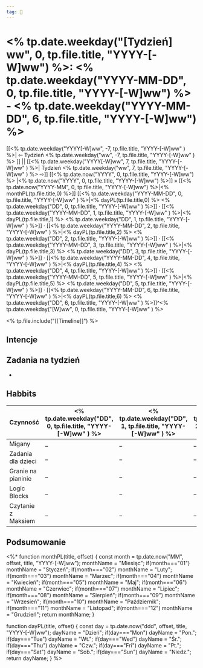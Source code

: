 ```yaml
---
tag: 🔧
---
```

# <% tp.date.weekday("[Tydzień] ww", 0, tp.file.title, "YYYY-[-W]ww") %>: <% tp.date.weekday("YYYY-MM-DD", 0, tp.file.title, "YYYY-[-W]ww") %> - <% tp.date.weekday("YYYY-MM-DD", 6, tp.file.title, "YYYY-[-W]ww") %>
[[<% tp.date.weekday("YYYY[-W]ww", -7, tp.file.title, "YYYY-[-W]ww" ) %>| ⇦ Tydzień <% tp.date.weekday("ww", -7, tp.file.title, "YYYY-[-W]ww" ) %> ]] || [[<% tp.date.weekday("YYYY[-W]ww", 7, tp.file.title, "YYYY-[-W]ww" ) %>| Tydzień <% tp.date.weekday("ww", 7, tp.file.title, "YYYY-[-W]ww" ) %> ⇨]] 
[[<% tp.date.now("YYYY", 0, tp.file.title, "YYYY-[-W]ww") %> |<% tp.date.now("YYYY", 0, tp.file.title, "YYYY-[-W]ww") %>]] » [[<% tp.date.now("YYYY-MM", 0, tp.file.title, "YYYY-[-W]ww") %>|<% monthPL(tp.file.title,0) %>]]
[[<% tp.date.weekday("YYYY-MM-DD", 0, tp.file.title, "YYYY-[-W]ww" ) %>|<% dayPL(tp.file.title,0) %> <% tp.date.weekday("DD", 0, tp.file.title, "YYYY-[-W]ww" ) %>]] · [[<% tp.date.weekday("YYYY-MM-DD", 1, tp.file.title, "YYYY-[-W]ww" ) %>|<% dayPL(tp.file.title,1) %> <% tp.date.weekday("DD", 1, tp.file.title, "YYYY-[-W]ww" ) %>]] · [[<% tp.date.weekday("YYYY-MM-DD", 2, tp.file.title, "YYYY-[-W]ww" ) %>|<% dayPL(tp.file.title,2) %> <% tp.date.weekday("DD", 2, tp.file.title, "YYYY-[-W]ww" ) %>]] · [[<% tp.date.weekday("YYYY-MM-DD", 3, tp.file.title, "YYYY-[-W]ww" ) %>|<% dayPL(tp.file.title,3) %> <% tp.date.weekday("DD", 3, tp.file.title, "YYYY-[-W]ww" ) %>]] · [[<% tp.date.weekday("YYYY-MM-DD", 4, tp.file.title, "YYYY-[-W]ww" ) %>|<% dayPL(tp.file.title,4) %> <% tp.date.weekday("DD", 4, tp.file.title, "YYYY-[-W]ww" ) %>]] · [[<% tp.date.weekday("YYYY-MM-DD", 5, tp.file.title, "YYYY-[-W]ww" ) %>|<% dayPL(tp.file.title,5) %> <% tp.date.weekday("DD", 5, tp.file.title, "YYYY-[-W]ww" ) %>]] · [[<% tp.date.weekday("YYYY-MM-DD", 6, tp.file.title, "YYYY-[-W]ww" ) %>|<% dayPL(tp.file.title,6) %> <% tp.date.weekday("DD", 6, tp.file.title, "YYYY-[-W]ww" ) %>]]^<% tp.date.weekday("[W]ww", 0, tp.file.title, "YYYY-[-W]ww" ) %>
<div class="timeline timeline--week"><% tp.file.include("[[Timeline]]") %></div>

## Intencje

## Zadania na tydzień

- 

## Habbits

Czynność             | <% tp.date.weekday("DD", 0, tp.file.title, "YYYY-[-W]ww" ) %>| <% tp.date.weekday("DD", 1, tp.file.title, "YYYY-[-W]ww" ) %>| <% tp.date.weekday("DD", 2, tp.file.title, "YYYY-[-W]ww" ) %>| <% tp.date.weekday("DD", 3, tp.file.title, "YYYY-[-W]ww" ) %>| <% tp.date.weekday("DD", 4, tp.file.title, "YYYY-[-W]ww" ) %>| <% tp.date.weekday("DD", 5, tp.file.title, "YYYY-[-W]ww" ) %>| <% tp.date.weekday("DD", 6, tp.file.title, "YYYY-[-W]ww" ) %>| <% tp.date.weekday("DD", 7, tp.file.title, "YYYY-[-W]ww" ) %>
---------------------|---|---|---|---|---|---|---|---
Migany               | _ | _ | _ | _ | _ | _ | _ | _ 
Zadania dla dzieci   | _ | _ | _ | _ | _ | _ | _ | _ 
Granie na pianinie   | _ | _ | _ | _ | _ | _ | _ | _ 
Logic Blocks         | _ | _ | _ | _ | _ | _ | _ | _ 
Czytanie z Maksiem   | _ | _ | _ | _ | _ | _ | _ | _ 

## Podsumowanie

<%*
function monthPL(title, offset) {
const month = tp.date.now("MM", offset, title, "YYYY-[-W]ww");
monthName = "Miesiąc";
if(month==="01") monthName = "Styczeń";
if(month==="02") monthName = "Luty";
if(month==="03") monthName = "Marzec";
if(month==="04") monthName = "Kwiecień";
if(month==="05") monthName = "Maj";
if(month==="06") monthName = "Czerwiec";
if(month==="07") monthName = "Lipiec";
if(month==="08") monthName = "Sierpień";
if(month==="09") monthName = "Wrzesień";
if(month==="10") monthName = "Październik";
if(month==="11") monthName = "Listopad";
if(month==="12") monthName = "Grudzień";
return monthName;
}

function dayPL(title, offset) {
const day = tp.date.now("ddd", offset, title, "YYYY-[-W]ww");
dayName = "Dzień";
if(day==="Mon") dayName = "Pon.";
if(day==="Tue") dayName = "Wt.";
if(day==="Wed") dayName = "Śr.";
if(day==="Thu") dayName = "Czw.";
if(day==="Fri") dayName = "Pt.";
if(day==="Sat") dayName = "Sob.";
if(day==="Sun") dayName = "Niedz.";
return dayName;
}
%>